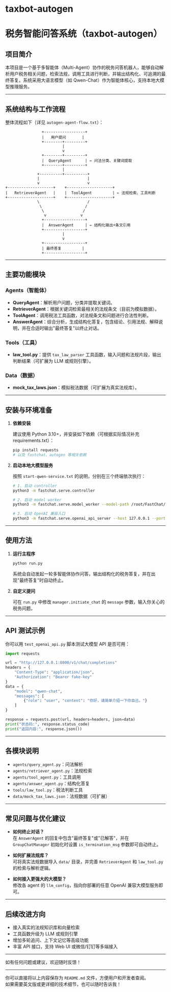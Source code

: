 # taxbot-autogen
# 税务智能问答系统（taxbot-autogen）

## 项目简介

本项目是一个基于多智能体（Multi-Agent）协作的税务问答机器人，能够自动解析用户税务相关问题，检索法规，调用工具进行判断，并输出结构化、可追溯的最终答复。系统采用大语言模型（如 Qwen-Chat）作为智能体核心，支持本地大模型推理服务。

---

## 系统结构与工作流程

整体流程如下（详见 `autogen-agent-flow.txt`）：

```
                +------------------+
                |   用户提问       |
                +--------+---------+
                         |
                         v
                +--------+---------+
                |  QueryAgent      | ← 问法分类、关键词提取
                +--------+---------+
                         |
              +----------+----------+
              |                     |
              v                     v
+--------------------+    +--------------------+
|   RetrieverAgent   |    |  ToolAgent         | ← 法规检索、工具判断
+--------------------+    +--------------------+
              \                     /
               \                   /
                \                 /
                 v               v
                +------------------+
                |  AnswerAgent     | ← 结构化输出+条文引用
                +------------------+
                         |
                         v
                +------------------+
                | 最终答复         |
                +------------------+
```

---

## 主要功能模块

### Agents（智能体）

- **QueryAgent**：解析用户问题，分类并提取关键词。
- **RetrieverAgent**：根据关键词检索最相关的法规条文（目前为模拟数据）。
- **ToolAgent**：调用税法工具函数，对法规条文和问题进行合法性判断。
- **AnswerAgent**：综合分析，生成结构化答复，包含结论、引用法规、解释说明，并在合适时输出"最终答复"以终止对话。

### Tools（工具）

- **law_tool.py**：提供 `tax_law_parser` 工具函数，输入问题和法规片段，输出判断结果（可扩展为 LLM 或规则引擎）。

### Data（数据）

- **mock_tax_laws.json**：模拟税法数据（可扩展为真实法规库）。

---

## 安装与环境准备

1. **依赖安装**

   建议使用 Python 3.10+，并安装如下依赖（可根据实际情况补充 requirements.txt）：

   ```bash
   pip install requests
   # 以及 fastchat、autogen 等相关依赖
   ```

2. **启动本地大模型服务**

   按照 `start-qwen-service.txt` 的说明，分别在三个终端依次执行：

   ```bash
   # 1. 启动 controller
   python3 -m fastchat.serve.controller

   # 2. 启动 model worker
   python3 -m fastchat.serve.model_worker --model-path /root/FastChat/qwen-chat --device cuda

   # 3. 启动 OpenAI 兼容入口
   python3 -m fastchat.serve.openai_api_server --host 127.0.0.1 --port 8000
   ```

---

## 使用方法

1. **运行主程序**

   ```bash
   python run.py
   ```

   系统会自动发起一轮多智能体协作问答，输出结构化的税务答复，并在出现"最终答复"时自动终止。

2. **自定义提问**

   可在 `run.py` 中修改 `manager.initiate_chat` 的 `message` 参数，输入你关心的税务问题。

---

## API 测试示例

你可以用 `test_openai_api.py` 脚本测试大模型 API 是否可用：

```python
import requests

url = "http://127.0.0.1:8000/v1/chat/completions"
headers = {
    "Content-Type": "application/json",
    "Authorization": "Bearer fake-key"
}
data = {
    "model": "qwen-chat",
    "messages": [
        {"role": "user", "content": "你好，请简单介绍一下你自己。"}
    ]
}

response = requests.post(url, headers=headers, json=data)
print("状态码:", response.status_code)
print("返回内容:", response.json())
```

---

## 各模块说明

- `agents/query_agent.py`：问法解析
- `agents/retriever_agent.py`：法规检索
- `agents/tool_agent.py`：工具调用
- `agents/answer_agent.py`：结构化答复
- `tools/law_tool.py`：税法判断工具
- `data/mock_tax_laws.json`：法规数据（可扩展）

---

## 常见问题与优化建议

- **如何终止对话？**  
  在 `AnswerAgent` 的回复中包含"最终答复"或"已解答"，并在 `GroupChatManager` 初始化时设置 `is_termination_msg` 参数即可自动终止。

- **如何扩展法规库？**  
  可将真实法规数据导入 `data/` 目录，并完善 `RetrieverAgent` 和 `law_tool.py` 的检索与解析逻辑。

- **如何接入更强大的大模型？**  
  修改各 agent 的 `llm_config`，指向你部署的任意 OpenAI 兼容大模型服务即可。

---

## 后续改进方向

- 接入真实的法规知识库和向量检索
- 工具函数升级为 LLM 或规则引擎
- 增加多轮追问、上下文记忆等高级功能
- 丰富 API 接口，支持 Web UI 或微信/钉钉等多端接入

---

如有任何问题或建议，欢迎随时反馈！

---

你可以直接将以上内容保存为 `README.md` 文件，方便用户和开发者查阅。  
如果需要英文版或更详细的技术细节，也可以随时告诉我！ 
